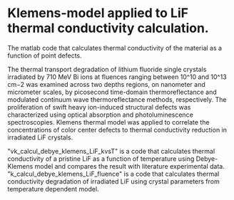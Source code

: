 # Klemens-model applied to LiF thermal conductivity calculation.
The matlab code that calculates thermal conductivity of the material as a function of point defects.

The thermal transport degradation of lithium fluoride single crystals irradiated by 710 MeV Bi ions
at fluences ranging between 10^10 and 10^13 cm−2 was examined across two depths regions,
 on nanometer and micrometer scales, by picosecond time-domain thermoreflectance and modulated continuum
 wave thermoreflectance methods, respectively. The proliferation of swift heavy ion-induced structural
defects was characterized using optical absorption and photoluminescence spectroscopies. 
Klemens thermal model was applied to correlate the concentrations of color
center defects to thermal conductivity reduction in irradiated LiF crystals.

"vk_calcul_debye_klemens_LiF_kvsT" is a code that calculates thermal conductivity of a pristine LiF 
as a function of temperature using Debye-Klemens model and compares the result with literature experimental data.
"k_calcul_debye_klemens_LiF_fluence" is a code that calculates thermal conductivity degradation of irradiated LiF
using crystal parameters from temperature dependent model.


